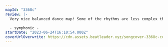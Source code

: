 ```yaml
---
mapId: "3368c"
review: |-
  Very nice balanced dance map! Some of the rhythms are less complex than the song might suggest to me, but the dance map makes it play perfectly well without it!

  - symphonic -
startDate: "2023-06-24T16:10:54.000Z"
coverUrlOverwrite: https://cdn.assets.beatleader.xyz/songcover-3368c-cover.jpg
---
```

